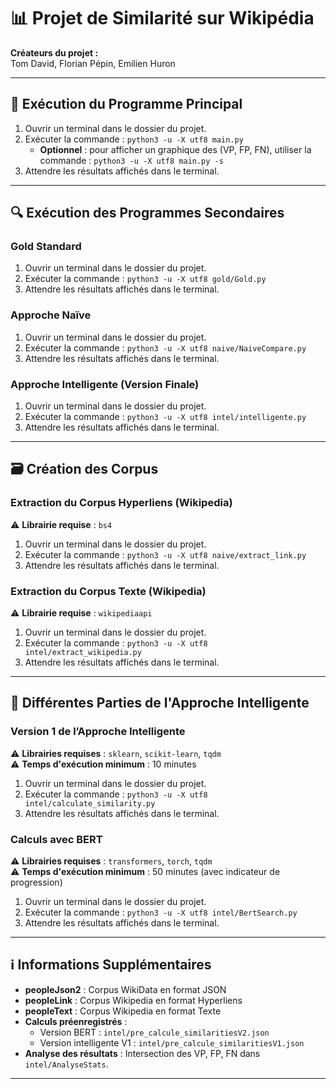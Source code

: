 # 📊 Projet de Similarité sur Wikipédia

**Créateurs du projet :**  
Tom David, Florian Pépin, Emilien Huron

---

## 🎯 Exécution du Programme Principal

1. Ouvrir un terminal dans le dossier du projet.
2. Exécuter la commande : `python3 -u -X utf8 main.py`
   - **Optionnel** : pour afficher un graphique des (VP, FP, FN), utiliser la commande : `python3 -u -X utf8 main.py -s`
3. Attendre les résultats affichés dans le terminal.

---

## 🔍 Exécution des Programmes Secondaires

### Gold Standard

1. Ouvrir un terminal dans le dossier du projet.
2. Exécuter la commande : `python3 -u -X utf8 gold/Gold.py`
3. Attendre les résultats affichés dans le terminal.

### Approche Naïve

1. Ouvrir un terminal dans le dossier du projet.
2. Exécuter la commande : `python3 -u -X utf8 naive/NaiveCompare.py`
3. Attendre les résultats affichés dans le terminal.

### Approche Intelligente (Version Finale)

1. Ouvrir un terminal dans le dossier du projet.
2. Exécuter la commande : `python3 -u -X utf8 intel/intelligente.py`
3. Attendre les résultats affichés dans le terminal.

---

## 🗃️ Création des Corpus

### Extraction du Corpus Hyperliens (Wikipedia)

⚠️ **Librairie requise** : `bs4`

1. Ouvrir un terminal dans le dossier du projet.
2. Exécuter la commande : `python3 -u -X utf8 naive/extract_link.py`
3. Attendre les résultats affichés dans le terminal.

### Extraction du Corpus Texte (Wikipedia)

⚠️ **Librairie requise** : `wikipediaapi`

1. Ouvrir un terminal dans le dossier du projet.
2. Exécuter la commande : `python3 -u -X utf8 intel/extract_wikipedia.py`
3. Attendre les résultats affichés dans le terminal.

---

## 🧠 Différentes Parties de l'Approche Intelligente

### Version 1 de l’Approche Intelligente

⚠️ **Librairies requises** : `sklearn`, `scikit-learn`, `tqdm`  
⚠️ **Temps d'exécution minimum** : 10 minutes

1. Ouvrir un terminal dans le dossier du projet.
2. Exécuter la commande : `python3 -u -X utf8 intel/calculate_similarity.py`
3. Attendre les résultats affichés dans le terminal.

### Calculs avec BERT

⚠️ **Librairies requises** : `transformers`, `torch`, `tqdm`  
⚠️ **Temps d'exécution minimum** : 50 minutes (avec indicateur de progression)

1. Ouvrir un terminal dans le dossier du projet.
2. Exécuter la commande : `python3 -u -X utf8 intel/BertSearch.py`
3. Attendre les résultats affichés dans le terminal.

---

## ℹ️ Informations Supplémentaires

- **peopleJson2** : Corpus WikiData en format JSON
- **peopleLink** : Corpus Wikipedia en format Hyperliens
- **peopleText** : Corpus Wikipedia en format Texte
- **Calculs préenregistrés** :
  - Version BERT : `intel/pre_calcule_similaritiesV2.json`
  - Version intelligente V1 : `intel/pre_calcule_similaritiesV1.json`
- **Analyse des résultats** : Intersection des VP, FP, FN dans `intel/AnalyseStats`.

---

